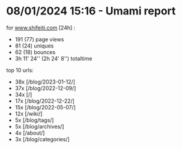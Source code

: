 # 08/01/2024 15:16 - Umami report
for www.shifeiti.com [24h] :

 - 191 (77) page views
 - 81 (24) uniques
 - 62 (18) bounces
 - 3h 11' 24'' (2h 24' 8'') totaltime


top 10 urls:
 - 38x [/blog/2023-01-12/]
 - 37x [/blog/2022-12-09/]
 - 34x [/]
 - 17x [/blog/2022-12-22/]
 - 15x [/blog/2022-05-07/]
 - 12x [/wiki/]
 - 5x [/blog/tags/]
 - 5x [/blog/archives/]
 - 4x [/about/]
 - 3x [/blog/categories/]


